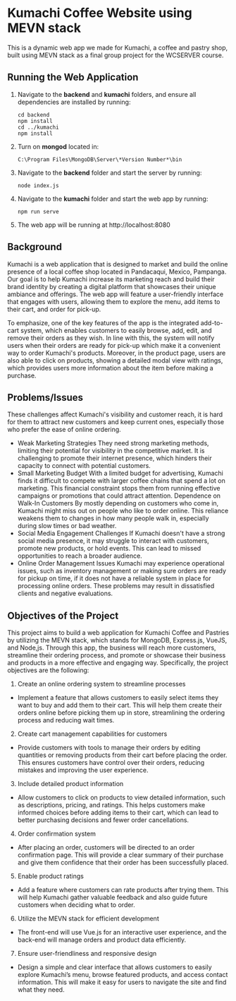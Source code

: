 # Kumachi Coffee Website using MEVN stack
This is a dynamic web app we made for Kumachi, a coffee and pastry shop, built using MEVN stack as a final group project for the WCSERVER course.

## Running the Web Application
1. Navigate to the **backend** and **kumachi** folders, and ensure all dependencies are installed by running:
   ```
   cd backend
   npm install
   cd ../kumachi
   npm install
   ```
2. Turn on **mongod** located in:
   ```
   C:\Program Files\MongoDB\Server\*Version Number*\bin
   ```
3. Navigate to the **backend** folder and start the server by running:
   ```
   node index.js
   ```
4. Navigate to the **kumachi** folder and start the web app by running:
   ```
   npm run serve
   ```
5. The web app will be running at http://localhost:8080

## Background
Kumachi is a web application that is designed to market and build the online presence of a local coffee shop located in Pandacaqui, Mexico, Pampanga. Our goal is to help Kumachi increase its marketing reach and build their brand identity by creating a digital platform that showcases their unique ambiance and offerings. The web app will feature a user-friendly interface that engages with users, allowing them to explore the menu, add items to their cart, and order for pick-up.

To emphasize, one of the key features of the app is the integrated add-to-cart system, which enables customers to easily browse, add, edit, and remove their orders as they wish. In line with this, the system will notify users when their orders are ready for pick-up which make it a convenient way to order Kumachi's products. Moreover, in the product page, users are also able to click on products, showing a detailed modal view with ratings, which provides users more information about the item before making a purchase. 


## Problems/Issues
These challenges affect Kumachi's visibility and customer reach, it is hard for them to attract new customers and keep current ones, especially those who prefer the ease of online ordering.
- Weak Marketing Strategies
They need strong marketing methods, limiting their potential for visibility in the competitive market. It is challenging to promote their internet presence,  which hinders their capacity to connect with potential customers.
- Small Marketing Budget
With a limited budget for advertising, Kumachi finds it difficult to compete with larger coffee chains that spend a lot on marketing. This financial constraint stops them from running effective campaigns or promotions that could attract attention.
Dependence on Walk-In Customers
By mostly depending on customers who come in, Kumachi might miss out on people who like to order online. This reliance weakens them to changes in how many people walk in, especially during slow times or bad weather.
- Social Media Engagement Challenges
If Kumachi doesn't have a strong social media presence, it may struggle to interact with customers, promote new products, or hold events. This can lead to missed opportunities to reach a broader audience.
- Online Order Management Issues
Kumachi may experience operational issues, such as inventory management or making sure orders are ready for pickup on time, if it does not have a reliable system in place for processing online orders. These problems may result in dissatisfied clients and negative evaluations.

## Objectives of the Project
		
This project aims to build a web application for Kumachi Coffee and Pastries by utilizing the MEVN stack, which stands for MongoDB, Express.js, VueJS, and Node,js. Through this app, the business will reach more customers, streamline their ordering process, and promote or showcase their business and products in a more effective and engaging way. Specifically, the project objectives are the following:

1. Create an online ordering system to streamline processes
- Implement a feature that allows customers to easily select items they want to buy and add them to their cart. This will help them create their orders online before picking them up in store, streamlining the ordering process and reducing wait times.

2. Create cart management capabilities for customers
- Provide customers with tools to manage their orders by editing quantities or removing products from their cart before placing the order. This ensures customers have control over their orders, reducing mistakes and improving the user experience.

3. Include detailed product information
- Allow customers to click on products to view detailed information, such as descriptions, pricing, and ratings. This helps customers make informed choices before adding items to their cart, which can lead to better purchasing decisions and fewer order cancellations.

4. Order confirmation system
- After placing an order, customers will be directed to an order confirmation page. This will provide a clear summary of their purchase and give them confidence that their order has been successfully placed.

5. Enable product ratings
- Add a feature where customers can rate products after trying them. This will help Kumachi gather valuable feedback and also guide future customers when deciding what to order.

6. Utilize the MEVN stack for efficient development
- The front-end will use Vue.js for an interactive user experience, and the back-end will manage orders and product data efficiently.

7. Ensure user-friendliness and responsive design
- Design a simple and clear interface that allows customers to easily explore Kumachi’s menu, browse featured products, and access contact information. This will make it easy for users to navigate the site and find what they need.
